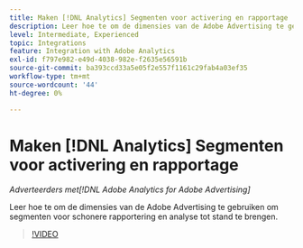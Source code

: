 ```yaml
---
title: Maken [!DNL Analytics] Segmenten voor activering en rapportage
description: Leer hoe te om de dimensies van de Adobe Advertising te gebruiken om segmenten voor schonere rapportering en analyse tot stand te brengen.
level: Intermediate, Experienced
topic: Integrations
feature: Integration with Adobe Analytics
exl-id: f797e982-e49d-4038-982e-f2635e56591b
source-git-commit: ba393ccd33a5e05f2e557f1161c29fab4a03ef35
workflow-type: tm+mt
source-wordcount: '44'
ht-degree: 0%

---
```


# Maken [!DNL Analytics] Segmenten voor activering en rapportage

*Adverteerders met[!DNL Adobe Analytics for Adobe Advertising]*

Leer hoe te om de dimensies van de Adobe Advertising te gebruiken om segmenten voor schonere rapportering en analyse tot stand te brengen.

>[!VIDEO](https://video.tv.adobe.com/v/33916)
